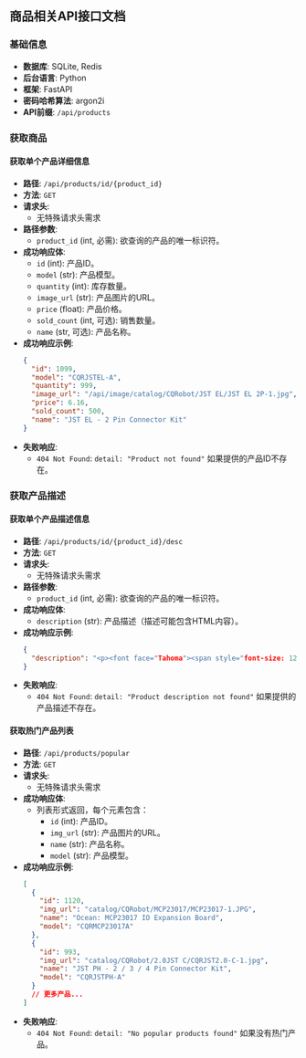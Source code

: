 ## **商品相关API接口文档**

### **基础信息**

- **数据库**: SQLite, Redis
- **后台语言**: Python
- **框架**: FastAPI
- **密码哈希算法**: argon2i
- **API前缀**: `/api/products`

### **获取商品**
#### **获取单个产品详细信息**

- **路径**: `/api/products/id/{product_id}`
- **方法**: `GET`
- **请求头**:
  - 无特殊请求头需求
- **路径参数**:
  - `product_id` (int, 必需): 欲查询的产品的唯一标识符。
- **成功响应体**:
  - `id` (int): 产品ID。
  - `model` (str): 产品模型。
  - `quantity` (int): 库存数量。
  - `image_url` (str): 产品图片的URL。
  - `price` (float): 产品价格。
  - `sold_count` (int, 可选): 销售数量。
  - `name` (str, 可选): 产品名称。
- **成功响应示例**:
  ```json
  {
    "id": 1099,
    "model": "CQRJSTEL-A",
    "quantity": 999,
    "image_url": "/api/image/catalog/CQRobot/JST EL/JST EL 2P-1.jpg",
    "price": 6.16,
    "sold_count": 500,
    "name": "JST EL - 2 Pin Connector Kit"
  }
  ```
- **失败响应**:
  - `404 Not Found`: `detail: "Product not found"` 如果提供的产品ID不存在。

### 获取产品描述
#### 获取单个产品描述信息

- **路径**: `/api/products/id/{product_id}/desc`
- **方法**: `GET`
- **请求头**:
  - 无特殊请求头需求
- **路径参数**:
  - `product_id` (int, 必需): 欲查询的产品的唯一标识符。
- **成功响应体**:
  - `description` (str): 产品描述（描述可能包含HTML内容）。
- **成功响应示例**:
  ```json
  {
    "description": "<p><font face="Tahoma"><span style="font-size: 12px;">Ocean: MCP23017 IO Expansion Board expands 2..."
  }
  ```
- **失败响应**:
  - `404 Not Found`: `detail: "Product description not found"` 如果提供的产品描述不存在。


#### **获取热门产品列表**

- **路径**: `/api/products/popular`
- **方法**: `GET`
- **请求头**:
  - 无特殊请求头需求
- **成功响应体**:
  - 列表形式返回，每个元素包含：
    - `id` (int): 产品ID。
    - `img_url` (str): 产品图片的URL。
    - `name` (str): 产品名称。
    - `model` (str): 产品模型。
- **成功响应示例**:
  ```json
  [
    {
      "id": 1120,
      "img_url": "catalog/CQRobot/MCP23017/MCP23017-1.JPG",
      "name": "Ocean: MCP23017 IO Expansion Board",
      "model": "CQRMCP23017A"
    },
    {
      "id": 993,
      "img_url": "catalog/CQRobot/2.0JST C/CQRJST2.0-C-1.jpg",
      "name": "JST PH - 2 / 3 / 4 Pin Connector Kit",
      "model": "CQRJSTPH-A"
    }
    // 更多产品...
  ]
  ```
- **失败响应**:
  - `404 Not Found`: `detail: "No popular products found"` 如果没有热门产品。
